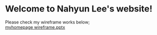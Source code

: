 # Welcome to Nahyun Lee's website!

Please check my wireframe works below; <br/>
[myhomepage wireframe.pptx](https://github.com/NahyunLeylaLee/NahyunLeylaLee.github.io/files/9962238/myhomepage.wireframe.pptx)
